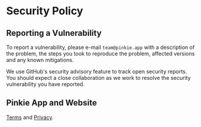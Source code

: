 # Security Policy

## Reporting a Vulnerability

To report a vulnerability, please e-mail `team@pinkie.app` with a description of the problem,
the steps you took to reproduce the problem, affected versions and any known mitigations.

We use GitHub's security advisory feature to track open security reports. You should expect
a close collaboration as we work to resolve the security vulnerability you have reported.

## Pinkie App and Website
[Terms](https://pinkie.app/legal/terms) and
[Privacy](https://pinkie.app/legal/privacy).
